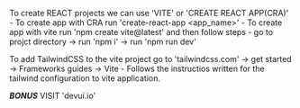 To create REACT projects we can use 'VITE' or 'CREATE REACT APP(CRA)'
    - To create app with CRA run 'create-react-app <app_name>'
    - To create app with vite run 'npm create vite@latest' and then follow steps
        - go to projct directory -> run 'npm i' -> run 'npm run dev'

To add TailwindCSS to the vite project go to 'tailwindcss.com' -> get started -> Frameworks guides -> Vite
    - Follows the instructios written for the tailwind configuration to vite application.



*****BONUS***** 
VISIT 'devui.io'